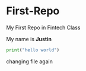 # First-Repo
My First Repo in Fintech Class

My name is **Justin**

~~~python
print("hello world")
~~~

changing file again
